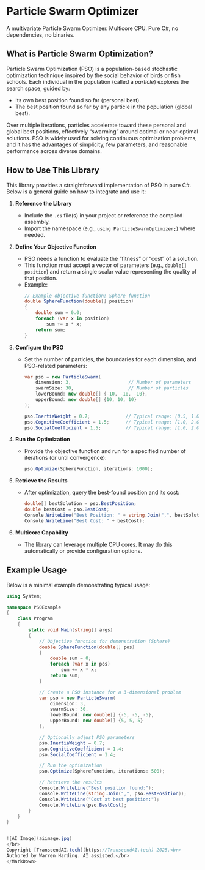 # Particle Swarm Optimizer

A multivariate Particle Swarm Optimizer. Multicore CPU. Pure C#, no dependencies, no binaries.

## What is Particle Swarm Optimization?

Particle Swarm Optimization (PSO) is a population-based stochastic optimization technique inspired by the social behavior of birds or fish schools. Each individual in the population (called a *particle*) explores the search space, guided by:
- Its own best position found so far (personal best).
- The best position found so far by any particle in the population (global best).

Over multiple iterations, particles accelerate toward these personal and global best positions, effectively “swarming” around optimal or near-optimal solutions. PSO is widely used for solving continuous optimization problems, and it has the advantages of simplicity, few parameters, and reasonable performance across diverse domains.

## How to Use This Library

This library provides a straightforward implementation of PSO in pure C#. Below is a general guide on how to integrate and use it:

1. **Reference the Library**  
   - Include the `.cs` file(s) in your project or reference the compiled assembly.
   - Import the namespace (e.g., `using ParticleSwarmOptimizer;`) where needed.

2. **Define Your Objective Function**  
   - PSO needs a function to evaluate the “fitness” or “cost” of a solution.
   - This function must accept a vector of parameters (e.g., `double[] position`) and return a single scalar value representing the quality of that position.
   - Example:
     ```csharp
     // Example objective function: Sphere function
     double SphereFunction(double[] position)
     {
         double sum = 0.0;
         foreach (var x in position)
             sum += x * x;
         return sum;
     }
     ```

3. **Configure the PSO**  
   - Set the number of particles, the boundaries for each dimension, and PSO-related parameters:
     ```csharp
     var pso = new ParticleSwarm(
         dimension: 3,                     // Number of parameters
         swarmSize: 30,                    // Number of particles
         lowerBound: new double[] {-10, -10, -10},
         upperBound: new double[] {10, 10, 10}
     );
     
     pso.InertiaWeight = 0.7;             // Typical range: [0.5, 1.0]
     pso.CognitiveCoefficient = 1.5;      // Typical range: [1.0, 2.0]
     pso.SocialCoefficient = 1.5;         // Typical range: [1.0, 2.0]
     ```

4. **Run the Optimization**  
   - Provide the objective function and run for a specified number of iterations (or until convergence):
     ```csharp
     pso.Optimize(SphereFunction, iterations: 1000);
     ```

5. **Retrieve the Results**  
   - After optimization, query the best-found position and its cost:
     ```csharp
     double[] bestSolution = pso.BestPosition;
     double bestCost = pso.BestCost;
     Console.WriteLine("Best Position: " + string.Join(",", bestSolution));
     Console.WriteLine("Best Cost: " + bestCost);
     ```

6. **Multicore Capability**  
   - The library can leverage multiple CPU cores. It may do this automatically or provide configuration options.

## Example Usage

Below is a minimal example demonstrating typical usage:

```csharp
using System;

namespace PSOExample
{
    class Program
    {
        static void Main(string[] args)
        {
            // Objective function for demonstration (Sphere)
            double SphereFunction(double[] pos)
            {
                double sum = 0;
                foreach (var x in pos)
                    sum += x * x;
                return sum;
            }

            // Create a PSO instance for a 3-dimensional problem
            var pso = new ParticleSwarm(
                dimension: 3,
                swarmSize: 30,
                lowerBound: new double[] {-5, -5, -5},
                upperBound: new double[] {5, 5, 5}
            );

            // Optionally adjust PSO parameters
            pso.InertiaWeight = 0.7;
            pso.CognitiveCoefficient = 1.4;
            pso.SocialCoefficient = 1.4;

            // Run the optimization
            pso.Optimize(SphereFunction, iterations: 500);

            // Retrieve the results
            Console.WriteLine("Best position found:");
            Console.WriteLine(string.Join(",", pso.BestPosition));
            Console.WriteLine("Cost at best position:");
            Console.WriteLine(pso.BestCost);
        }
    }
}


![AI Image](aiimage.jpg)
</br>
Copyright [TranscendAI.tech](https://TranscendAI.tech) 2025.<br>
Authored by Warren Harding. AI assisted.</br>
</MarkDown>
